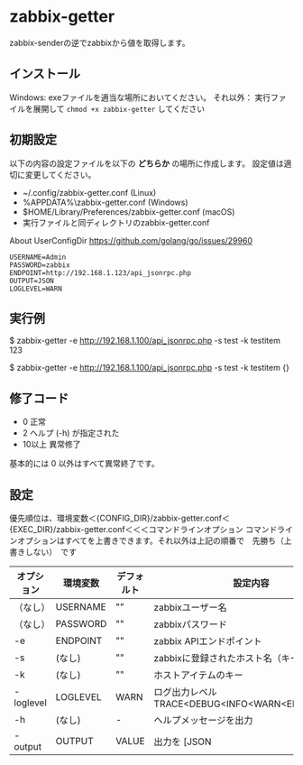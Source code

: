 # zabbix-getter

zabbix-senderの逆でzabbixから値を取得します。

## インストール

Windows: exeファイルを適当な場所においてください。
それ以外： 実行ファイルを展開して `chmod +x zabbix-getter` してください

## 初期設定

以下の内容の設定ファイルを以下の **どちらか** の場所に作成します。
設定値は適切に変更してください。

* ~/.config/zabbix-getter.conf (Linux)
* %APPDATA%\zabbix-getter.conf (Windows)
* $HOME/Library/Preferences/zabbix-getter.conf (macOS)
* 実行ファイルと同ディレクトリのzabbix-getter.conf

About UserConfigDir
https://github.com/golang/go/issues/29960

```
USERNAME=Admin
PASSWORD=zabbix
ENDPOINT=http://192.168.1.123/api_jsonrpc.php
OUTPUT=JSON
LOGLEVEL=WARN
```

## 実行例

$ zabbix-getter -e http://192.168.1.100/api_jsonrpc.php -s test -k testitem
123

$ zabbix-getter -e http://192.168.1.100/api_jsonrpc.php -s test -k testitem
{}

## 修了コード

* 0 正常
* 2 ヘルプ (-h) が指定された
* 10以上 異常修了

基本的には 0 以外はすべて異常終了です。

## 設定

優先順位は、環境変数＜{CONFIG_DIR}/zabbix-getter.conf＜{EXEC_DIR}/zabbix-getter.conf＜＜＜コマンドラインオプション
コマンドラインオプションはすべてを上書きできます。それ以外は上記の順番で　先勝ち（上書きしない）　です


| オプション   | 環境変数   | デフォルト | 設定内容     | サンプル                              |
| ---------- | --------- | ---------| ------------ | ------------------------------------ |
| （なし）     | USERNAME  | ""      | zabbixユーザー名                  | Admin |
| （なし）     | PASSWORD  | ""      | zabbixパスワード                  | zabbix |
| -e         | ENDPOINT  | ""       | zabbix APIエンドポイント           | http://192.168.1.100/api_jsonrpc.php |
| -s         | (なし)     | ""       | zabbixに登録されたホスト名（キーの方） | testhost |
| -k         | (なし)     | ""       | ホストアイテムのキー                 | system.hostname |
| -loglevel  | LOGLEVEL  | WARN     | ログ出力レベル TRACE<DEBUG<INFO<WARN<ERROR<FATAL | (CLI) -loglevel TRACE |
| -h         | (なし)     | -        | ヘルプメッセージを出力                |  |
| -output     | OUTPUT   | VALUE     | 出力を [JSON | VALUE] にする。VALUEは値のみ出力 | (CLI) -output JSON |

